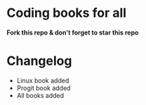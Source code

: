 # Coding books for all
**Fork this repo & don't forget to star this repo**
# Changelog
- Linux book added
- Progit book added
- All books added
